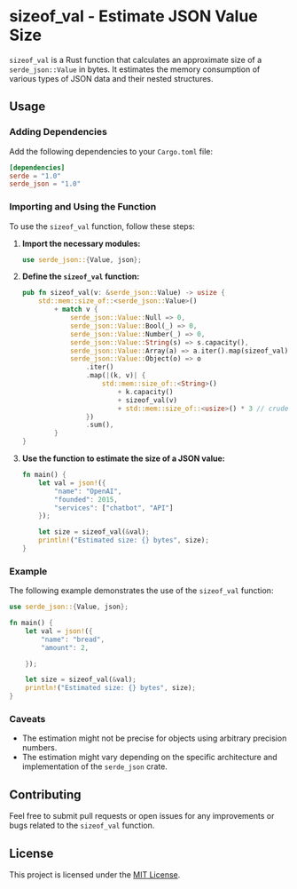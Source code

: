# sizeof_val - Estimate JSON Value Size

`sizeof_val` is a Rust function that calculates an approximate size of a `serde_json::Value` in bytes. It estimates the memory consumption of various types of JSON data and their nested structures.

## Usage

### Adding Dependencies

Add the following dependencies to your `Cargo.toml` file:

```toml
[dependencies]
serde = "1.0"
serde_json = "1.0"
```

### Importing and Using the Function

To use the `sizeof_val` function, follow these steps:

1. **Import the necessary modules:**

   ```rust
   use serde_json::{Value, json};
   ```

2. **Define the `sizeof_val` function:**

   ```rust
   pub fn sizeof_val(v: &serde_json::Value) -> usize {
       std::mem::size_of::<serde_json::Value>()
           + match v {
               serde_json::Value::Null => 0,
               serde_json::Value::Bool(_) => 0,
               serde_json::Value::Number(_) => 0,
               serde_json::Value::String(s) => s.capacity(),
               serde_json::Value::Array(a) => a.iter().map(sizeof_val).sum(),
               serde_json::Value::Object(o) => o
                   .iter()
                   .map(|(k, v)| {
                       std::mem::size_of::<String>()
                           + k.capacity()
                           + sizeof_val(v)
                           + std::mem::size_of::<usize>() * 3 // crude approximation of overhead
                   })
                   .sum(),
           }
   }
   ```

3. **Use the function to estimate the size of a JSON value:**

   ```rust
   fn main() {
       let val = json!({
           "name": "OpenAI",
           "founded": 2015,
           "services": ["chatbot", "API"]
       });

       let size = sizeof_val(&val);
       println!("Estimated size: {} bytes", size);
   }
   ```

### Example

The following example demonstrates the use of the `sizeof_val` function:

```rust
use serde_json::{Value, json};

fn main() {
    let val = json!({
        "name": "bread",
        "amount": 2,

    });

    let size = sizeof_val(&val);
    println!("Estimated size: {} bytes", size);
}
```

### Caveats

- The estimation might not be precise for objects using arbitrary precision numbers.
- The estimation might vary depending on the specific architecture and implementation of the `serde_json` crate.

## Contributing

Feel free to submit pull requests or open issues for any improvements or bugs related to the `sizeof_val` function.

## License

This project is licensed under the [MIT License](LICENSE).
